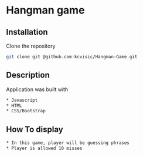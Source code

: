 # Hangman game

## Installation

Clone the repository

```bash
git clone git @github.com:kcvisic/Hangman-Game.git
```
## Description

Application was built with
```bash
* Javascript
* HTML
* CSS/Bootstrap
```
## How To display

```bash
* In this game, player will be guessing phrases
* Player is allowed 10 misses

```
